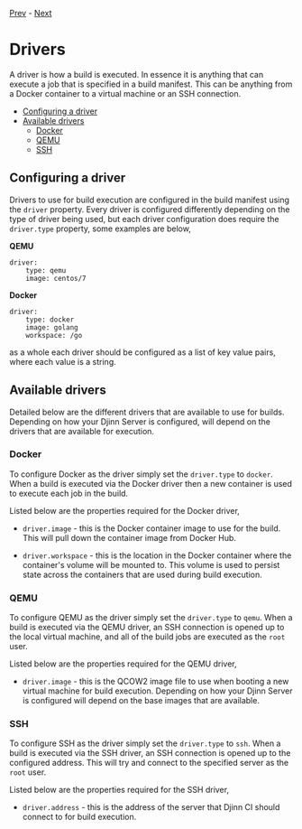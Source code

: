[Prev](/user/cron) - [Next](/user/manifest)

# Drivers

A driver is how a build is executed. In essence it is anything that can execute
a job that is specified in a build manifest. This can be anything from a Docker
container to a virtual machine or an SSH connection.

* [Configuring a driver](#configuring-a-driver)
* [Available drivers](#available-drivers)
  * [Docker](#docker)
  * [QEMU](#qemu)
  * [SSH](#ssh)

## Configuring a driver

Drivers to use for build execution are configured in the build manifest using
the `driver` property. Every driver is configured differently depending on the
type of driver being used, but each driver configuration does require the
`driver.type` property, some examples are below,

**QEMU**

    driver:
        type: qemu
        image: centos/7

**Docker**

    driver:
        type: docker
        image: golang
        workspace: /go

as a whole each driver should be configured as a list of key value pairs, where
each value is a string.

## Available drivers

Detailed below are the different drivers that are available to use for builds.
Depending on how your Djinn Server is configured, will depend on the drivers
that are available for execution.

### Docker

To configure Docker as the driver simply set the `driver.type` to `docker`. When
a build is executed via the Docker driver then a new container is used to
execute each job in the build.

Listed below are the properties required for the Docker driver,

* `driver.image` - this is the Docker container image to use for the build. This
will pull down the container image from Docker Hub.

* `driver.workspace` - this is the location in the Docker container where the
container's volume will be mounted to. This volume is used to persist state
across the containers that are used during build execution.

### QEMU

To configure QEMU as the driver simply set the `driver.type` to `qemu`. When
a build is executed via the QEMU driver, an SSH connection is opened up to the
local virtual machine, and all of the build jobs are executed as the `root`
user.

Listed below are the properties required for the QEMU driver,

* `driver.image` - this is the QCOW2 image file to use when booting a new
virtual machine for build execution. Depending on how your Djinn Server
is configured will depend on the base images that are available.

### SSH

To configure SSH as the driver simply set the `driver.type` to `ssh`. When a
build is executed via the SSH driver, an SSH connection is opened up to the
configured address. This will try and connect to the specified server as the
`root` user.

Listed below are the properties required for the SSH driver,

* `driver.address` - this is the address of the server that Djinn CI should
connect to for build execution.
